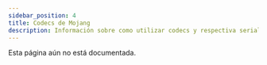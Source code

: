 ```yaml
---
sidebar_position: 4
title: Codecs de Mojang
description: Información sobre como utilizar codecs y respectiva serialización
---
```


Esta página aún no está documentada.